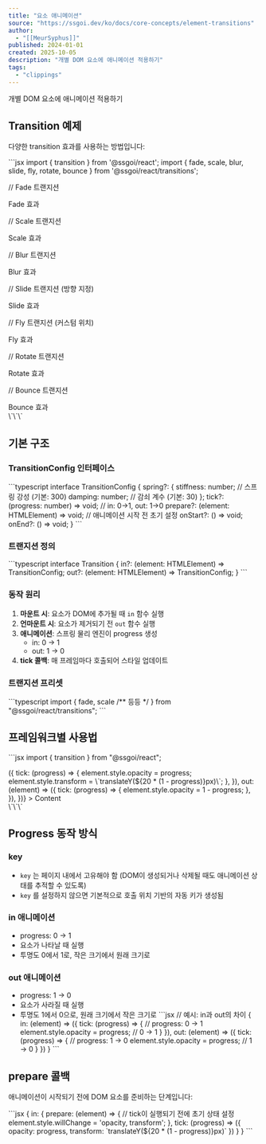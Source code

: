 ```yaml
---
title: "요소 애니메이션"
source: "https://ssgoi.dev/ko/docs/core-concepts/element-transitions"
author:
  - "[[MeurSyphus]]"
published: 2024-01-01
created: 2025-10-05
description: "개별 DOM 요소에 애니메이션 적용하기"
tags:
  - "clippings"
---
```

개별 DOM 요소에 애니메이션 적용하기

## Transition 예제

다양한 transition 효과를 사용하는 방법입니다:

\`\`\`jsx
import { transition } from '@ssgoi/react';
import { fade, scale, blur, slide, fly, rotate, bounce } from '@ssgoi/react/transitions';

// Fade 트랜지션
<div ref={transition({
  key: "fade-element",
  ...fade({ spring: { stiffness: 300, damping: 30 } })
})}>
  Fade 효과
</div>

// Scale 트랜지션
<div ref={transition({
  key: "scale-element",
  ...scale({ spring: { stiffness: 300, damping: 30 } })
})}>
  Scale 효과
</div>

// Blur 트랜지션
<div ref={transition({
  key: "blur-element",
  ...blur({ amount: 10, spring: { stiffness: 300, damping: 30 } })
})}>
  Blur 효과
</div>

// Slide 트랜지션 (방향 지정)
<div ref={transition({
  key: "slide-element",
  ...slide({ direction: 'left', spring: { stiffness: 300, damping: 30 } })
})}>
  Slide 효과
</div>

// Fly 트랜지션 (커스텀 위치)
<div ref={transition({
  key: "fly-element",
  ...fly({ x: 200, y: -50, spring: { stiffness: 300, damping: 30 } })
})}>
  Fly 효과
</div>

// Rotate 트랜지션
<div ref={transition({
  key: "rotate-element",
  ...rotate({ spring: { stiffness: 300, damping: 30 } })
})}>
  Rotate 효과
</div>

// Bounce 트랜지션
<div ref={transition({
  key: "bounce-element",
  ...bounce({ spring: { stiffness: 300, damping: 30 } })
})}>
  Bounce 효과
</div>
\`\`\`

## 기본 구조

### TransitionConfig 인터페이스

\`\`\`typescript
interface TransitionConfig {
  spring?: {
    stiffness: number; // 스프링 강성 (기본: 300)
    damping: number; // 감쇠 계수 (기본: 30)
  };
  tick?: (progress: number) => void; // in: 0→1, out: 1→0
  prepare?: (element: HTMLElement) => void; // 애니메이션 시작 전 초기 설정
  onStart?: () => void;
  onEnd?: () => void;
}
\`\`\`

### 트랜지션 정의

\`\`\`typescript
interface Transition {
  in?: (element: HTMLElement) => TransitionConfig;
  out?: (element: HTMLElement) => TransitionConfig;
}
\`\`\`

### 동작 원리

1. **마운트 시**: 요소가 DOM에 추가될 때 `in` 함수 실행
2. **언마운트 시**: 요소가 제거되기 전 `out` 함수 실행
3. **애니메이션**: 스프링 물리 엔진이 progress 생성
	- in: 0 → 1
	- out: 1 → 0
4. **tick 콜백**: 매 프레임마다 호출되어 스타일 업데이트

### 트랜지션 프리셋

\`\`\`typescript
import { fade, scale /** 등등 */ } from "@ssgoi/react/transitions";
\`\`\`

## 프레임워크별 사용법

\`\`\`jsx
import { transition } from "@ssgoi/react";

<div
  ref={transition({
    key: "unique-key",
    in: (element) => ({
      tick: (progress) => {
        element.style.opacity = progress;
        element.style.transform = \`translateY(${20 * (1 - progress)}px)\`;
      },
    }),
    out: (element) => ({
      tick: (progress) => {
        element.style.opacity = 1 - progress;
      },
    }),
  })}
>
  Content
</div>
\`\`\`

## Progress 동작 방식

### key

- `key` 는 페이지 내에서 고유해야 함 (DOM이 생성되거나 삭제될 때도 애니메이션 상태를 추적할 수 있도록)
- `key` 를 설정하지 않으면 기본적으로 호출 위치 기반의 자동 키가 생성됨

### in 애니메이션

- progress: 0 → 1
- 요소가 나타날 때 실행
- 투명도 0에서 1로, 작은 크기에서 원래 크기로

### out 애니메이션

- progress: 1 → 0
- 요소가 사라질 때 실행
- 투명도 1에서 0으로, 원래 크기에서 작은 크기로
\`\`\`jsx
// 예시: in과 out의 차이
{
  in: (element) => ({
    tick: (progress) => {
      // progress: 0 → 1
      element.style.opacity = progress;  // 0 → 1
    }
  }),
  out: (element) => ({
    tick: (progress) => {
      // progress: 1 → 0
      element.style.opacity = progress;  // 1 → 0
    }
  })
}
\`\`\`

## prepare 콜백

애니메이션이 시작되기 전에 DOM 요소를 준비하는 단계입니다:

\`\`\`jsx
{
  in: {
    prepare: (element) => {
      // tick이 실행되기 전에 초기 상태 설정
      element.style.willChange = 'opacity, transform';
    },
    tick: (progress) => ({
      opacity: progress,
      transform: \`translateY(${20 * (1 - progress)}px)\`
    })
  }
}
\`\`\`
